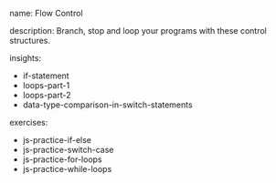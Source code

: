 name: Flow Control

description: Branch, stop and loop your programs with these control structures.

insights:
  - if-statement
  - loops-part-1
  - loops-part-2
  - data-type-comparison-in-switch-statements

exercises:
  - js-practice-if-else
  - js-practice-switch-case
  - js-practice-for-loops
  - js-practice-while-loops

